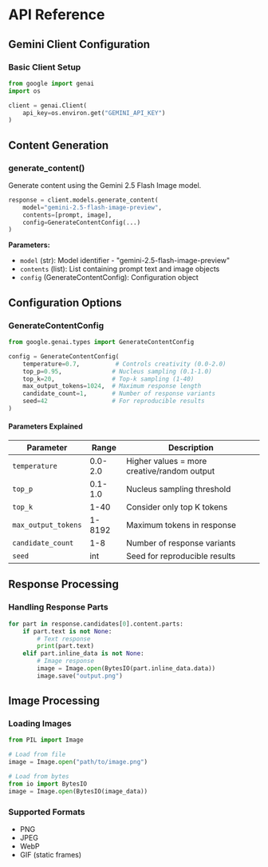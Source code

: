 # API Reference

## Gemini Client Configuration

### Basic Client Setup

```python
from google import genai
import os

client = genai.Client(
    api_key=os.environ.get("GEMINI_API_KEY")
)
```

## Content Generation

### generate_content()

Generate content using the Gemini 2.5 Flash Image model.

```python
response = client.models.generate_content(
    model="gemini-2.5-flash-image-preview",
    contents=[prompt, image],
    config=GenerateContentConfig(...)
)
```

**Parameters:**

- `model` (str): Model identifier - "gemini-2.5-flash-image-preview"
- `contents` (list): List containing prompt text and image objects
- `config` (GenerateContentConfig): Configuration object

## Configuration Options

### GenerateContentConfig

```python
from google.genai.types import GenerateContentConfig

config = GenerateContentConfig(
    temperature=0.7,          # Controls creativity (0.0-2.0)
    top_p=0.95,              # Nucleus sampling (0.1-1.0)
    top_k=20,                # Top-k sampling (1-40)
    max_output_tokens=1024,  # Maximum response length
    candidate_count=1,       # Number of response variants
    seed=42                  # For reproducible results
)
```

#### Parameters Explained

| Parameter | Range | Description |
|-----------|-------|-------------|
| `temperature` | 0.0-2.0 | Higher values = more creative/random output |
| `top_p` | 0.1-1.0 | Nucleus sampling threshold |
| `top_k` | 1-40 | Consider only top K tokens |
| `max_output_tokens` | 1-8192 | Maximum tokens in response |
| `candidate_count` | 1-8 | Number of response variants |
| `seed` | int | Seed for reproducible results |

## Response Processing

### Handling Response Parts

```python
for part in response.candidates[0].content.parts:
    if part.text is not None:
        # Text response
        print(part.text)
    elif part.inline_data is not None:
        # Image response
        image = Image.open(BytesIO(part.inline_data.data))
        image.save("output.png")
```

## Image Processing

### Loading Images

```python
from PIL import Image

# Load from file
image = Image.open("path/to/image.png")

# Load from bytes
from io import BytesIO
image = Image.open(BytesIO(image_data))
```

### Supported Formats

- PNG
- JPEG
- WebP
- GIF (static frames)